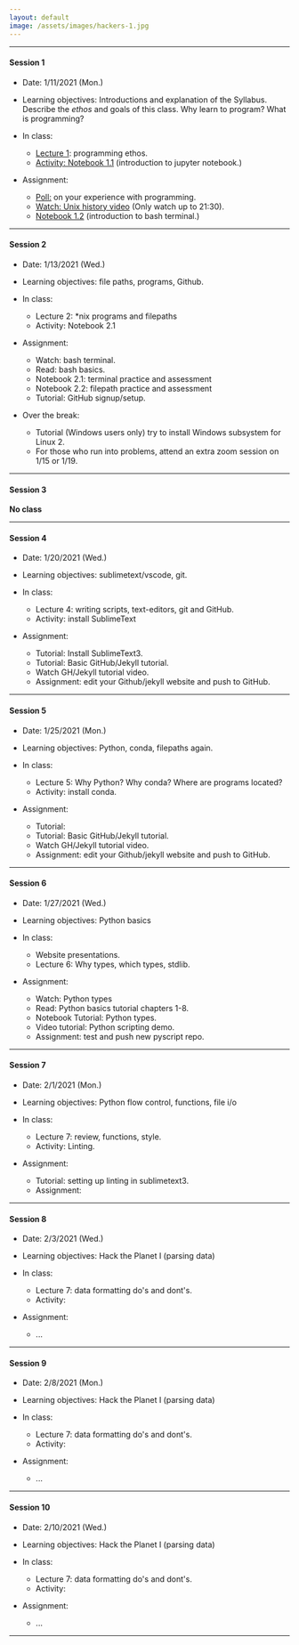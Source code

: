 ```yaml
---
layout: default
image: /assets/images/hackers-1.jpg
---
```


<hr>

#### Session 1
+ Date: 1/11/2021 (Mon.)  
+ Learning objectives: 
Introductions and explanation of the Syllabus. Describe the *ethos* and goals of this class. Why learn to program? What is programming? 
+ In class:
	- [Lecture 1](): programming ethos.  
	- [Activity: Notebook 1.1](https://mybinder.org/v2/gh/eaton-lab/hack-the-planet/HEAD?filepath=notebooks) (introduction to jupyter notebook.)

+ Assignment:
	- [Poll:](https://forms.gle/hJs3v5v6a5h7K76j6) on your experience with programming.
	- [Watch: Unix history video](https://www.youtube.com/watch?v=tc4ROCJYbm0&t=1290s) (Only watch up to 21:30).
	- [Notebook 1.2](https://mybinder.org/v2/gh/eaton-lab/hack-the-planet/HEAD?filepath=notebooks) (introduction to bash terminal.)

<hr>


#### Session 2
+ Date: 1/13/2021 (Wed.)  
+ Learning objectives: file paths, programs, Github.
+ In class:
	- Lecture 2: \*nix programs and filepaths
	- Activity: Notebook 2.1

+ Assignment:
	- Watch: bash terminal.
	- Read: bash basics.
	- Notebook 2.1: terminal practice and assessment
	- Notebook 2.2: filepath practice and assessment
	- Tutorial: GitHub signup/setup.

+ Over the break:
	- Tutorial (Windows users only) try to install Windows subsystem for Linux 2. 
	- For those who run into problems, attend an extra zoom session on 
	1/15 or 1/19. 
	 <!-- (Notes: Only follow instructions up to 6:20. make sure when you create a username that it does not have any spaces in it. Only install WSL2 and Ubuntu 20.04, do not follow any of the instructions after 6:20 when he shows how to install other versions.) -->

<hr>


#### Session 3
**No class**
<hr>


#### Session 4
+ Date: 1/20/2021 (Wed.)
+ Learning objectives: sublimetext/vscode, git.
+ In class:
	- Lecture 4: writing scripts, text-editors, git and GitHub.
	- Activity: install SublimeText

+ Assignment:
	- Tutorial: Install SublimeText3.
	- Tutorial: Basic GitHub/Jekyll tutorial. 
	- Watch GH/Jekyll tutorial video.
	- Assignment: edit your Github/jekyll website and push to GitHub.

<!-- Chellenges, follwing these instructions will require entering correct file paths, knowing hwere your files are located, calling command line programs like git correctly (again, file paths!) -->
<hr>

#### Session 5
+ Date: 1/25/2021 (Mon.)
+ Learning objectives: Python, conda, filepaths again.
+ In class:
	- Lecture 5: Why Python? Why conda? Where are programs located?
	- Activity: install conda.

+ Assignment:
	- Tutorial: 
	- Tutorial: Basic GitHub/Jekyll tutorial. 
	- Watch GH/Jekyll tutorial video.
	- Assignment: edit your Github/jekyll website and push to GitHub.

<hr>

<!-- Chellenges, follwing these instructions will require entering correct file paths, knowing hwere your files are located, calling command line programs like git correctly (again, file paths!) -->

#### Session 6
+ Date: 1/27/2021 (Wed.)
+ Learning objectives: Python basics
+ In class:
	- Website presentations.
	- Lecture 6: Why types, which types, stdlib.

+ Assignment:
	- Watch: Python types
	- Read: Python basics tutorial chapters 1-8.
	- Notebook Tutorial: Python types.
	- Video tutorial: Python scripting demo.
	- Assignment: test and push new pyscript repo.

<hr>

#### Session 7
+ Date: 2/1/2021 (Mon.)
+ Learning objectives: Python flow control, functions, file i/o
+ In class:
	- Lecture 7: review, functions, style.
	- Activity: Linting.

+ Assignment:
	- Tutorial: setting up linting in sublimetext3.
	- Assignment: 

<hr>


#### Session 8
+ Date: 2/3/2021 (Wed.)
+ Learning objectives: Hack the Planet I (parsing data)
+ In class:
	- Lecture 7: data formatting do's and dont's.
	- Activity: 

+ Assignment:
	- ...

<hr>


#### Session 9
+ Date: 2/8/2021 (Mon.)
+ Learning objectives: Hack the Planet I (parsing data)
+ In class:
	- Lecture 7: data formatting do's and dont's.
	- Activity: 

+ Assignment:
	- ...

<hr>


#### Session 10
+ Date: 2/10/2021 (Wed.)
+ Learning objectives: Hack the Planet I (parsing data)
+ In class:
	- Lecture 7: data formatting do's and dont's.
	- Activity: 

+ Assignment:
	- ...

<hr>